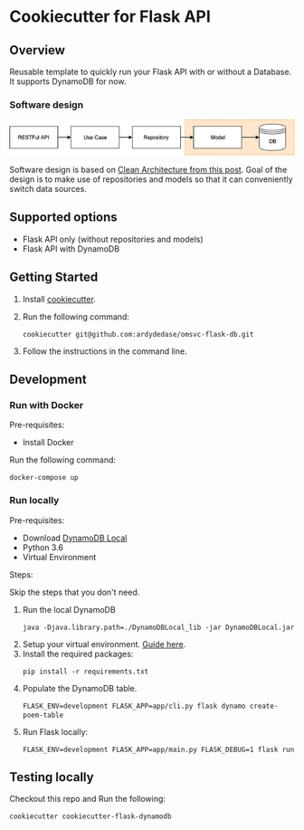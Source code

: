 # Cookiecutter for Flask API

## Overview
Reusable template to quickly run your Flask API with or without a Database.
It supports DynamoDB for now.

### Software design

![Software Design](images/omsvc-flask-hld.png)

Software design is based on [Clean Architecture from this post](https://www.thedigitalcatonline.com/blog/2016/11/14/clean-architectures-in-python-a-step-by-step-example/). 
Goal of the design is to make use of repositories and models so that it can conveniently switch data sources.

## Supported options
- Flask API only (without repositories and models)
- Flask API with DynamoDB

## Getting Started

1. Install [cookiecutter](https://cookiecutter.readthedocs.io/en/latest/installation.html).
1. Run the following command:
    ```
    cookiecutter git@github.com:ardydedase/omsvc-flask-db.git
    ```

1. Follow the instructions in the command line.


## Development

### Run with Docker

Pre-requisites:
- Install Docker

Run the following command:
```
docker-compose up
```

### Run locally
Pre-requisites:
- Download [DynamoDB Local](https://docs.aws.amazon.com/amazondynamodb/latest/developerguide/DynamoDBLocal.html)
- Python 3.6
- Virtual Environment

Steps:

Skip the steps that you don't need.

1. Run the local DynamoDB
    ```
    java -Djava.library.path=./DynamoDBLocal_lib -jar DynamoDBLocal.jar
    ```
1. Setup your virtual environment. [Guide here](https://packaging.python.org/guides/installing-using-pip-and-virtual-environments/).
1. Install the required packages:
    ```
    pip install -r requirements.txt
    ```
1. Populate the DynamoDB table.
    ```
    FLASK_ENV=development FLASK_APP=app/cli.py flask dynamo create-poem-table
    ```
1. Run Flask locally:
    ```
    FLASK_ENV=development FLASK_APP=app/main.py FLASK_DEBUG=1 flask run 
    ```

## Testing locally
Checkout this repo and Run the following:

```
cookiecutter cookiecutter-flask-dynamodb
```
